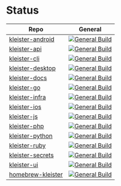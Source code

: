 # Status

| Repo | General |
| --- | --- |
| [kleister-android](https://github.com/kleister/kleister-android) | [![General Build](https://github.com/kleister/kleister-android/actions/workflows/general.yml/badge.svg)](https://github.com/kleister/kleister-android/actions/workflows/general.yml) |
| [kleister-api](https://github.com/kleister/kleister-api) | [![General Build](https://github.com/kleister/kleister-api/actions/workflows/general.yml/badge.svg)](https://github.com/kleister/kleister-api/actions/workflows/general.yml) |
| [kleister-cli](https://github.com/kleister/kleister-cli) | [![General Build](https://github.com/kleister/kleister-cli/actions/workflows/general.yml/badge.svg)](https://github.com/kleister/kleister-cli/actions/workflows/general.yml) |
| [kleister-desktop](https://github.com/kleister/kleister-desktop) | [![General Build](https://github.com/kleister/kleister-desktop/actions/workflows/general.yml/badge.svg)](https://github.com/kleister/kleister-desktop/actions/workflows/general.yml) |
| [kleister-docs](https://github.com/kleister/kleister-docs) | [![General Build](https://github.com/kleister/kleister-docs/actions/workflows/general.yml/badge.svg)](https://github.com/kleister/kleister-docs/actions/workflows/general.yml) |
| [kleister-go](https://github.com/kleister/kleister-go) | [![General Build](https://github.com/kleister/kleister-go/actions/workflows/general.yml/badge.svg)](https://github.com/kleister/kleister-go/actions/workflows/general.yml) |
| [kleister-infra](https://github.com/kleister/kleister-infra) | [![General Build](https://github.com/kleister/kleister-infra/actions/workflows/general.yml/badge.svg)](https://github.com/kleister/kleister-infra/actions/workflows/general.yml) |
| [kleister-ios](https://github.com/kleister/kleister-ios) | [![General Build](https://github.com/kleister/kleister-ios/actions/workflows/general.yml/badge.svg)](https://github.com/kleister/kleister-ios/actions/workflows/general.yml) |
| [kleister-js](https://github.com/kleister/kleister-js) | [![General Build](https://github.com/kleister/kleister-js/actions/workflows/general.yml/badge.svg)](https://github.com/kleister/kleister-js/actions/workflows/general.yml) |
| [kleister-php](https://github.com/kleister/kleister-php) | [![General Build](https://github.com/kleister/kleister-php/actions/workflows/general.yml/badge.svg)](https://github.com/kleister/kleister-php/actions/workflows/general.yml) |
| [kleister-python](https://github.com/kleister/kleister-python) | [![General Build](https://github.com/kleister/kleister-python/actions/workflows/general.yml/badge.svg)](https://github.com/kleister/kleister-python/actions/workflows/general.yml) |
| [kleister-ruby](https://github.com/kleister/kleister-ruby) | [![General Build](https://github.com/kleister/kleister-ruby/actions/workflows/general.yml/badge.svg)](https://github.com/kleister/kleister-ruby/actions/workflows/general.yml) |
| [kleister-secrets](https://github.com/kleister/kleister-secrets) | [![General Build](https://github.com/kleister/kleister-secrets/actions/workflows/general.yml/badge.svg)](https://github.com/kleister/kleister-secrets/actions/workflows/general.yml) |
| [kleister-ui](https://github.com/kleister/kleister-ui) | [![General Build](https://github.com/kleister/kleister-ui/actions/workflows/general.yml/badge.svg)](https://github.com/kleister/kleister-ui/actions/workflows/general.yml) |
| [homebrew-kleister](https://github.com/kleister/homebrew-kleister) | [![General Build](https://github.com/kleister/homebrew-kleister/actions/workflows/general.yml/badge.svg)](https://github.com/kleister/homebrew-kleister/actions/workflows/general.yml) |
